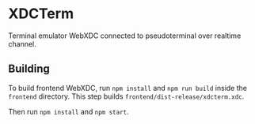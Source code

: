 # XDCTerm

Terminal emulator WebXDC connected to pseudoterminal over realtime channel.

## Building

To build frontend WebXDC,
run `npm install` and `npm run build`
inside the `frontend` directory.
This step builds `frontend/dist-release/xdcterm.xdc`.

Then run `npm install` and `npm start`.
